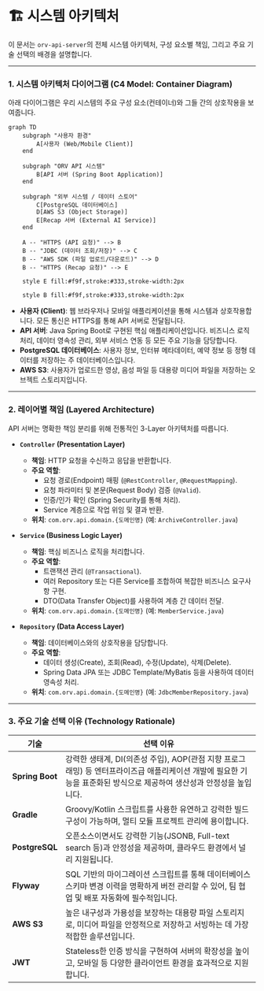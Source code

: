 # 🏗️ 시스템 아키텍처

이 문서는 `orv-api-server`의 전체 시스템 아키텍처, 구성 요소별 책임, 그리고 주요 기술 선택의 배경을 설명합니다.

---

### 1. 시스템 아키텍처 다이어그램 (C4 Model: Container Diagram)

아래 다이어그램은 우리 시스템의 주요 구성 요소(컨테이너)와 그들 간의 상호작용을 보여줍니다.

```mermaid
graph TD
    subgraph "사용자 환경"
        A[사용자 (Web/Mobile Client)]
    end

    subgraph "ORV API 시스템"
        B[API 서버 (Spring Boot Application)]
    end

    subgraph "외부 시스템 / 데이터 스토어"
        C[PostgreSQL 데이터베이스]
        D[AWS S3 (Object Storage)]
        E[Recap 서버 (External AI Service)]
    end

    A -- "HTTPS (API 요청)" --> B
    B -- "JDBC (데이터 조회/저장)" --> C
    B -- "AWS SDK (파일 업로드/다운로드)" --> D
    B -- "HTTPS (Recap 요청)" --> E

    style E fill:#f9f,stroke:#333,stroke-width:2px

    style B fill:#f9f,stroke:#333,stroke-width:2px
```

-   **사용자 (Client)**: 웹 브라우저나 모바일 애플리케이션을 통해 시스템과 상호작용합니다. 모든 통신은 HTTPS를 통해 API 서버로 전달됩니다.
-   **API 서버**: Java Spring Boot로 구현된 핵심 애플리케이션입니다. 비즈니스 로직 처리, 데이터 영속성 관리, 외부 서비스 연동 등 모든 주요 기능을 담당합니다.
-   **PostgreSQL 데이터베이스**: 사용자 정보, 인터뷰 메타데이터, 예약 정보 등 정형 데이터를 저장하는 주 데이터베이스입니다.
-   **AWS S3**: 사용자가 업로드한 영상, 음성 파일 등 대용량 미디어 파일을 저장하는 오브젝트 스토리지입니다.

---

### 2. 레이어별 책임 (Layered Architecture)

API 서버는 명확한 책임 분리를 위해 전통적인 3-Layer 아키텍처를 따릅니다.

-   **`Controller` (Presentation Layer)**
    -   **책임**: HTTP 요청을 수신하고 응답을 반환합니다.
    -   **주요 역할**:
        -   요청 경로(Endpoint) 매핑 (`@RestController`, `@RequestMapping`).
        -   요청 파라미터 및 본문(Request Body) 검증 (`@Valid`).
        -   인증/인가 확인 (Spring Security를 통해 처리).
        -   Service 계층으로 작업 위임 및 결과 반환.
    -   **위치**: `com.orv.api.domain.{도메인명}` (예: `ArchiveController.java`)

-   **`Service` (Business Logic Layer)**
    -   **책임**: 핵심 비즈니스 로직을 처리합니다.
    -   **주요 역할**:
        -   트랜잭션 관리 (`@Transactional`).
        -   여러 Repository 또는 다른 Service를 조합하여 복잡한 비즈니스 요구사항 구현.
        -   DTO(Data Transfer Object)를 사용하여 계층 간 데이터 전달.
    -   **위치**: `com.orv.api.domain.{도메인명}` (예: `MemberService.java`)

-   **`Repository` (Data Access Layer)**
    -   **책임**: 데이터베이스와의 상호작용을 담당합니다.
    -   **주요 역할**:
        -   데이터 생성(Create), 조회(Read), 수정(Update), 삭제(Delete).
        -   Spring Data JPA 또는 JDBC Template/MyBatis 등을 사용하여 데이터 영속성 처리.
    -   **위치**: `com.orv.api.domain.{도메인명}` (예: `JdbcMemberRepository.java`)

---

### 3. 주요 기술 선택 이유 (Technology Rationale)

| 기술 | 선택 이유 |
|---|---|
| **Spring Boot** | 강력한 생태계, DI(의존성 주입), AOP(관점 지향 프로그래밍) 등 엔터프라이즈급 애플리케이션 개발에 필요한 기능을 표준화된 방식으로 제공하여 생산성과 안정성을 높입니다. |
| **Gradle** | Groovy/Kotlin 스크립트를 사용한 유연하고 강력한 빌드 구성이 가능하며, 멀티 모듈 프로젝트 관리에 용이합니다. |
| **PostgreSQL** | 오픈소스이면서도 강력한 기능(JSONB, Full-text search 등)과 안정성을 제공하며, 클라우드 환경에서 널리 지원됩니다. |
| **Flyway** | SQL 기반의 마이그레이션 스크립트를 통해 데이터베이스 스키마 변경 이력을 명확하게 버전 관리할 수 있어, 팀 협업 및 배포 자동화에 필수적입니다. |
| **AWS S3** | 높은 내구성과 가용성을 보장하는 대용량 파일 스토리지로, 미디어 파일을 안정적으로 저장하고 서빙하는 데 가장 적합한 솔루션입니다. |
| **JWT** | Stateless한 인증 방식을 구현하여 서버의 확장성을 높이고, 모바일 등 다양한 클라이언트 환경을 효과적으로 지원합니다. |
